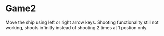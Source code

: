 # Game2
Move the ship using left or right arrow keys.
Shooting functionality still not working, shoots infinitly instead of shooting 2 times at 1 postion only.
